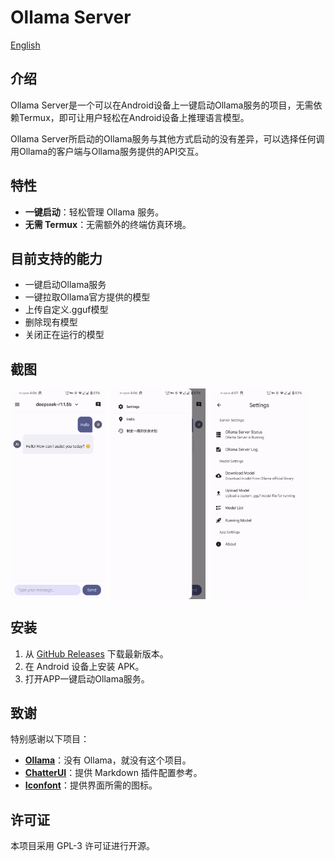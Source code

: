 # Ollama Server

[English](./README.md)

## 介绍
Ollama Server是一个可以在Android设备上一键启动Ollama服务的项目，无需依赖Termux，即可让用户轻松在Android设备上推理语言模型。

Ollama Server所启动的Ollama服务与其他方式启动的没有差异，可以选择任何调用Ollama的客户端与Ollama服务提供的API交互。

## 特性
- **一键启动**：轻松管理 Ollama 服务。
- **无需 Termux**：无需额外的终端仿真环境。

## 目前支持的能力
- 一键启动Ollama服务
- 一键拉取Ollama官方提供的模型
- 上传自定义.gguf模型
- 删除现有模型
- 关闭正在运行的模型

## 截图
<div style="display: flex; flex-wrap: wrap; gap: 10px;">
  <img src="./screenshot/1.png" style="width: 30%">
  <img src="./screenshot/2.png" style="width: 30%"> 
  <img src="./screenshot/3.png" style="width: 30%">
</div>


## 安装
1. 从 [GitHub Releases](https://github.com/your-repo/releases) 下载最新版本。
2. 在 Android 设备上安装 APK。
3. 打开APP一键启动Ollama服务。

## 致谢
特别感谢以下项目：
- **[Ollama](https://github.com/ollama/ollama)**：没有 Ollama，就没有这个项目。
- **[ChatterUI](https://github.com/chatterui/chatterui)**：提供 Markdown 插件配置参考。
- **[Iconfont](https://www.iconfont.cn/)**：提供界面所需的图标。

## 许可证
本项目采用 GPL-3 许可证进行开源。
